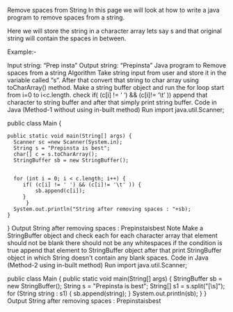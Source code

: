 Remove spaces from String
In this page we will look at how to write a java program to remove spaces from a string. 

Here we will store the string in a character array lets say s and that original string will contain the spaces in between.

Example:- 

Input string: “Prep  insta”
Output string: “Prepinsta”
Java program to Remove spaces from a string
Algorithm
Take string input from user and store it in the variable called “s”.
After that convert that string to char array using toCharArray() method.
Make a string buffer object and run the for loop start from i=0 to i<c.length.
check if( (c[i] != ‘ ‘) && (c[i]!= ‘\t’ )) append that character to string buffer and after that simply print string buffer.
Code in Java (Method-1 without using in-built method)
Run
import java.util.Scanner;

public class Main {

	public static void main(String[] args) {
	  Scanner sc =new Scanner(System.in);
	  String s = "Prepinsta is best";
	  char[] c = s.toCharArray();
	  StringBuffer sb = new StringBuffer();
	  
	  
	  for (int i = 0; i < c.length; i++) {
	     if( (c[i] != ' ') && (c[i]!= '\t' )) {
	    	 sb.append(c[i]);
	     }    	
          }
	  System.out.println("String after removing spaces : "+sb);
    }
}
Output
String after removing spaces : Prepinstaisbest
Note
Make a StringBuffer object and check each for each character array that element should not be blank there should not be any whitespaces if the condition is true append that element to StringBuffer object after that print StringBuffer object in which String doesn't contain any blank spaces.
Code in Java (Method-2 using in-built method)
Run
import java.util.Scanner;

public class Main {
      public static void main(String[] args) {
      StringBuffer sb = new StringBuffer();
	String s = "Prepinsta is best";
	String[] s1 = s.split("[\\s]");
	for (String string : s1) {
		sb.append(string);
	}
    System.out.println(sb);
   }
}
Output
String after removing spaces : Prepinstaisbest

